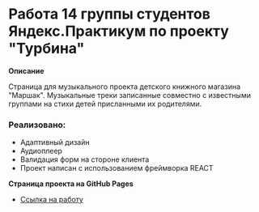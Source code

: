 # Работа 14 группы студентов Яндекс.Практикум по проекту "Турбина"

**Описание**

Страница для музыкального проекта детского книжного магазина "Маршак". Музыкальные треки записанные совместно с известными группами на стихи детей присланными их родителями.


### Реализовано:

* Адаптивный дизайн
* Аудиоплеер
* Валидация форм на стороне клиента
* Проект написан с использованием фреймворка REACT


   
**Страница проекта на GitHub Pages**

* [Ссылка на работу](https://muffincolor.github.io/turbina-react/.)
